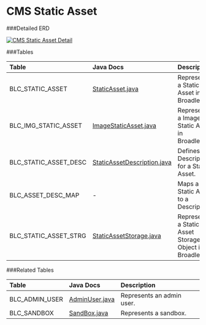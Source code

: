 # CMS Static Asset



###Detailed ERD

[![CMS Static Asset Detail](dataModel/CMSStaticAssetDetailedERD.png)](_img/dataModel/CMSStaticAssetDetailedERD.png)

###Tables

| Table               | Java Docs      | Description                                         |
|:--------------------|:--------------|:----------------------------------------------------|
|BLC\_STATIC\_ASSET     | [StaticAsset.java](http://javadoc.broadleafcommerce.org/current/contentmanagement-module/org/broadleafcommerce/cms/file/domain/StaticAsset.html)          | Represents a Static Asset in Broadleaf.  |
|BLC\_IMG\_STATIC\_ASSET | [ImageStaticAsset.java](http://javadoc.broadleafcommerce.org/current/contentmanagement-module/org/broadleafcommerce/cms/file/domain/ImageStaticAsset.html)          | Represents a Image Static Asset in Broadleaf.  |
|BLC\_STATIC\_ASSET\_DESC| [StaticAssetDescription.java](http://javadoc.broadleafcommerce.org/current/contentmanagement-module/org/broadleafcommerce/cms/file/domain/StaticAssetDescription.html)          | Defines a Description for a Static Asset.  |
|BLC\_ASSET\_DESC\_MAP   | -          | Maps a Static Asset to a Description.  |
|BLC\_STATIC\_ASSET\_STRG| [StaticAssetStorage.java](http://javadoc.broadleafcommerce.org/current/contentmanagement-module/org/broadleafcommerce/cms/file/domain/StaticAssetStorage.html)          | Represents a Static Asset Storage Object in Broadleaf.  |

###Related Tables

| Table               | Java Docs      | Description                                         |
|:--------------------|:--------------|:----------------------------------------------------|
|BLC\_ADMIN\_USER       | [AdminUser.java](http://javadoc.broadleafcommerce.org/current/open-admin-platform/org/broadleafcommerce/openadmin/server/security/domain/AdminUser.html)          | Represents an admin user.  |
|BLC\_SANDBOX          | [SandBox.java](http://javadoc.broadleafcommerce.org/current/common/org/broadleafcommerce/common/sandbox/domain/SandBox.html)          | Represents a sandbox.  |
